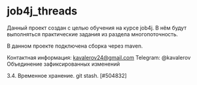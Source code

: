 # job4j_threads
Данный проект создан с целью обучения на курсе job4j. В нём будут выполняться практические задания из раздела многопоточность.

В данном проекте подключена сборка через maven.

Контактная информация: kavalerov24@gmail.com
Telegram: @kavalerov
Объединение зафиксированных изменений


3.4. Временное хранение. git stash. [#504832]